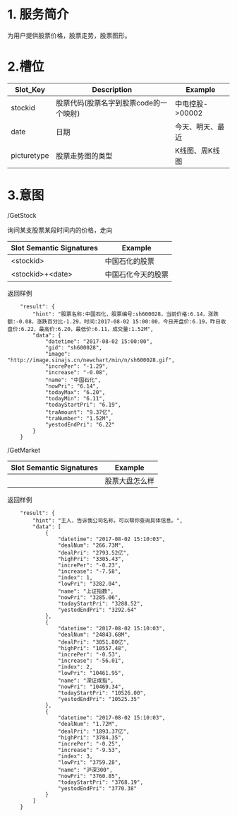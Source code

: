 # 1. 服务简介

为用户提供股票价格，股票走势，股票图形。

# 2.槽位

| **Slot\_Key** | **Description** | **Example** |
| --- | --- | --- |
| stockid | 股票代码\(股票名字到股票code的一个映射\) | 中电控股-&gt;00002 |
| date | 日期 | 今天、明天、最近 |
| picturetype | 股票走势图的类型 | K线图、周K线图 |

# 3.意图

\/GetStock

询问某支股票某段时间内的价格，走向

| **Slot Semantic Signatures** | **Example** |
| --- | --- |
| &lt;stockid&gt; | 中国石化的股票 |
| &lt;stockid&gt;+&lt;date&gt; | 中国石化今天的股票 |

返回样例

```
    "result": {
        "hint": "股票名称:中国石化，股票编号:sh600028，当前价格:6.14，涨跌额:-0.08，涨跌百分比-1.29，时间:2017-08-02 15:00:00，今日开盘价:6.19，昨日收盘价:6.22，最高价:6.20，最低价:6.11，成交量:1.52M",
        "data": {
            "datetime": "2017-08-02 15:00:00",
            "gid": "sh600028",
            "image": "http://image.sinajs.cn/newchart/min/n/sh600028.gif",
            "increPer": "-1.29",
            "increase": "-0.08",
            "name": "中国石化",
            "nowPri": "6.14",
            "todayMax": "6.20",
            "todayMin": "6.11",
            "todayStartPri": "6.19",
            "traAmount": "9.37亿",
            "traNumber": "1.52M",
            "yestodEndPri": "6.22"
        }
    }
```

\/GetMarket

| **Slot Semantic Signatures** | **Example** |
| --- | --- |
|  | 股票大盘怎么样 |

返回样例

```
    "result": {
        "hint": "主人，告诉我公司名称，可以帮你查询具体信息。",
        "data": [
            {
                "datetime": "2017-08-02 15:10:03",
                "dealNum": "266.73M",
                "dealPri": "2793.52亿",
                "highPri": "3305.43",
                "increPer": "-0.23",
                "increase": "-7.58",
                "index": 1,
                "lowPri": "3282.04",
                "name": "上证指数",
                "nowPri": "3285.06",
                "todayStartPri": "3288.52",
                "yestodEndPri": "3292.64"
            },
            {
                "datetime": "2017-08-02 15:10:03",
                "dealNum": "24843.68M",
                "dealPri": "3051.80亿",
                "highPri": "10557.48",
                "increPer": "-0.53",
                "increase": "-56.01",
                "index": 2,
                "lowPri": "10461.95",
                "name": "深证成指",
                "nowPri": "10469.34",
                "todayStartPri": "10526.00",
                "yestodEndPri": "10525.35"
            },
            {
                "datetime": "2017-08-02 15:10:03",
                "dealNum": "1.72M",
                "dealPri": "1893.37亿",
                "highPri": "3784.35",
                "increPer": "-0.25",
                "increase": "-9.53",
                "index": 3,
                "lowPri": "3759.28",
                "name": "沪深300",
                "nowPri": "3760.85",
                "todayStartPri": "3768.19",
                "yestodEndPri": "3770.38"
            }
        ]
    }
```

